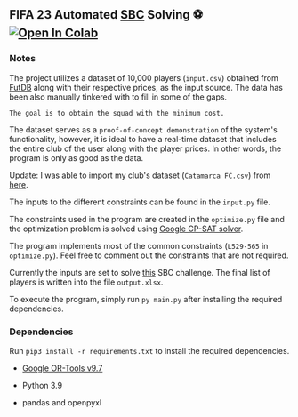 ## FIFA 23 Automated [SBC](https://fifauteam.com/fifa-23-sbc/) Solving ⚽ [![Open In Colab](https://colab.research.google.com/assets/colab-badge.svg)](https://colab.research.google.com/drive/1KoP-8zvbeh_0IjOIlrTG-u1j_QPP5DNo?usp=sharing)

### Notes

The project utilizes a dataset of 10,000 players (`input.csv`) obtained from [FutDB](https://futdb.app)
along with their respective prices, as the input source. The data has been also manually tinkered with to fill in some of the gaps.

`The goal is to obtain the squad with the minimum cost.`

The dataset serves as a `proof-of-concept demonstration` of the system's functionality, however, it is ideal to have a real-time dataset that includes the entire club of the user along with the player prices. In other words, the program is only as good as the data.

Update: I was able to import my club's dataset (`Catamarca FC.csv`) from [here](https://chrome.google.com/webstore/detail/fut-enhancer/boffdonfioidojlcpmfnkngipappmcoh).

The inputs to the different constraints can be found in the `input.py` file.

The constraints used in the program are created in the `optimize.py` file and the optimization problem is solved using [Google CP-SAT solver](https://developers.google.com/optimization/cp/cp_solver).

The program implements most of the common constraints (`L529-565` in `optimize.py`). Feel free to comment out the constraints that are not required.

Currently the inputs are set to solve [this](https://www.futbin.com/squad-building-challenges/EXPIRED/1576/outstanding) SBC challenge. The final list of players is written into the file `output.xlsx`.

To execute the program, simply run `py main.py` after installing the required dependencies.

### Dependencies

Run `pip3 install -r requirements.txt` to install the required dependencies.

- [Google OR-Tools v9.7](https://github.com/google/or-tools)

- Python 3.9

- pandas and openpyxl
